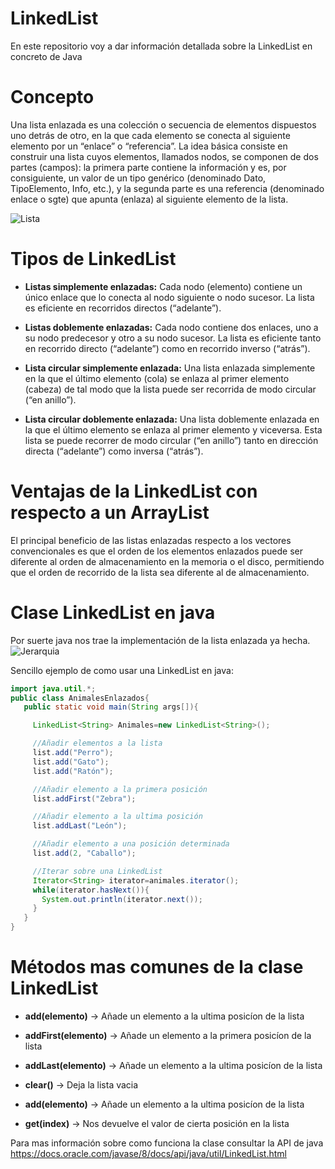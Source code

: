 # LinkedList
En este repositorio voy a dar información detallada sobre la LinkedList en concreto de Java
# Concepto

Una lista enlazada es una colección o secuencia de elementos dispuestos uno detrás de otro, en la que cada elemento se conecta al siguiente elemento por un “enlace” o “referencia”. La idea básica consiste en construir una lista cuyos elementos, llamados nodos, se componen de dos partes (campos): la primera parte contiene la información y es, por consiguiente, un valor de un tipo genérico (denominado Dato, TipoElemento, Info, etc.), y la segunda parte es una referencia (denominado enlace o sgte) que apunta (enlaza) al siguiente elemento de la lista.

![Lista](https://sites.google.com/a/espe.edu.ec/programacion-ii/home/listas-enlazadas/lista.png?attredirects=0)

# Tipos de LinkedList

* **Listas simplemente enlazadas:**  Cada nodo (elemento) contiene un único enlace que lo
conecta al nodo siguiente o nodo sucesor. La lista es eficiente en recorridos directos
(“adelante”).

* **Listas doblemente enlazadas:** Cada nodo contiene dos enlaces, uno a su nodo predecesor
y otro a su nodo sucesor. La lista es eficiente tanto en recorrido directo (“adelante”) como
en recorrido inverso (“atrás”).

* **Lista circular simplemente enlazada:** Una lista enlazada simplemente en la que el último
elemento (cola) se enlaza al primer elemento (cabeza) de tal modo que la lista puede ser
recorrida de modo circular (“en anillo”).

* **Lista circular doblemente enlazada:** Una lista doblemente enlazada en la que el último
elemento se enlaza al primer elemento y viceversa. Esta lista se puede recorrer de modo
circular (“en anillo”) tanto en dirección directa (“adelante”) como inversa (“atrás”).

# Ventajas de la LinkedList con respecto a un ArrayList

El principal beneficio de las listas enlazadas respecto a los vectores convencionales es que el orden de los elementos enlazados puede ser diferente al orden de almacenamiento en la memoria o el disco, permitiendo que el orden de recorrido de la lista sea diferente al de almacenamiento.

# Clase LinkedList en java

Por suerte java nos trae la implementación de la lista enlazada ya hecha.
![Jerarquia](https://www.google.com/url?sa=i&url=http%3A%2F%2Fhanconina.nubeuniversitaria.com%2Feducational-studies%2Ftutoriales%2Fdesarrollo-de-tutoriales-de-java%2Flaboratorio3tiposgenericosyjavaframeworkcollections&psig=AOvVaw19M2u5O5pM9pHqhk_oVb_a&ust=1587110950138000&source=images&cd=vfe&ved=0CAIQjRxqFwoTCPDIu5u_7OgCFQAAAAAdAAAAABAD)


Sencillo ejemplo de como usar una LinkedList en java:

```java
import java.util.*;
public class AnimalesEnlazados{
   public static void main(String args[]){

     LinkedList<String> Animales=new LinkedList<String>();

     //Añadir elementos a la lista
     list.add("Perro");
     list.add("Gato");
     list.add("Ratón");

     //Añadir elemento a la primera posición
     list.addFirst("Zebra");

     //Añadir elemento a la ultima posición
     list.addLast("León");

     //Añadir elemento a una posición determinada
     list.add(2, "Caballo");

     //Iterar sobre una LinkedList
     Iterator<String> iterator=animales.iterator();
     while(iterator.hasNext()){
       System.out.println(iterator.next());
     }
   } 
} 


```
# Métodos mas comunes de la clase LinkedList

* **add(elemento)** -> Añade un elemento a la ultima posicíon de la lista

* **addFirst(elemento)** -> Añade un elemento a la primera posicíon de la lista

* **addLast(elemento)** -> Añade un elemento a la ultima posicíon de la lista

* **clear()** -> Deja la lista vacia

* **add(elemento)** -> Añade un elemento a la ultima posicíon de la lista

* **get(index)** -> Nos devuelve el valor de cierta posición en la lista

Para mas información sobre como funciona la clase consultar la API de java https://docs.oracle.com/javase/8/docs/api/java/util/LinkedList.html
